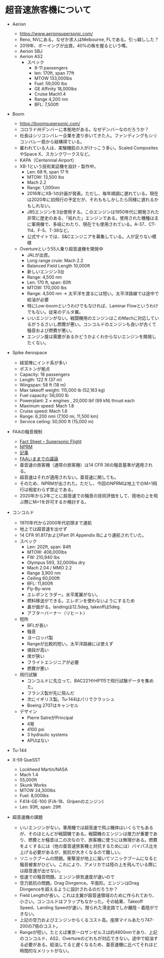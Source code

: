 超音速旅客機について
======================

- Aerion
  - https://www.aerionsupersonic.com/
  - Reno, NVにある。なぜか求人はMelbourne, FLである。引っ越しした？
  - 2019年、ボーイングが出資。40%の株を握るという噂。
  - Aerion SBJ
  - Aerion AS2
    - スペック
      - 8-11 passengers
      - len: 170ft, span 77ft
      - MTOW 133,000lbs
      - Fuel: 59,000 lbs
      - GE Affinity 18,000lbs
      - Cruise Mach1.4
      - Range 4,200 nm
      - BFL: 7,500ft

- Boom
  - https://boomsupersonic.com/
  - コロラド州デンバーに本拠地がある。なぜデンバーなのだろうか？
  - 社長はシリコンバレー企業を渡り歩いてきた人。ファンディングもシリコンバレー筋から結構得ている。
  - 雇われている人は、実験機肌の人がけっこう多い。Scaled CompositesやSpace X、スカンクワークスなど。
  - KAPA（Centennial Airport）
  - XB-1という技術実証機を設計・製作中。
    - Len: 68 ft, span 17 ft
    - MTOW: 13,500 lbs
    - Mach 2.2
    - Range: 1,000nm
    - 2016年にXB-1の計画が発表。ただし、毎年順調に遅れている。現在は2020年に初飛行の予定だが、それももしかしたら同様に遅れるかもしれない。
    - J85エンジンを3台使用する。このエンジンは1950年代に開発された非常に歴史のある、「枯れた」エンジンである。使用された機種は主に軍用機で、多岐にわたり、現在でも使用されている。A-37、CT-114、F-5、T-38など。
    - 公式サイトでは、S&Cエンジニアを募集している。人が足りない模様
  - Overtureという55人乗り超音速機を開発中
    - JALが出資。
    - Long range cruie: Mach 2.2
    - Balanced Field Length 10,000ft
    - 新しいエンジン3台
    - Range: 4,500 nm
    - Len: 170 ft, span: 60ft
    - MTOW: 170,000 lbs
    - Range: 4,500 nm -> 太平洋を渡るには短い。太平洋路線では途中で給油が必要
    - 特にLow-boomというわけでもなければ、Laminar Flowというわけでもない。従来のデルタ翼。
    - いいエンジンがない。戦闘機用のエンジンはこのMachに対応しているがうるさいし燃費が悪い。コンコルドのエンジンも良いが古くて騒音および燃費が悪い。
    - エンジン屋は需要があるかどうかよくわからないエンジンを開発したくない。
- Spike Aerospace
  - 経営陣にインド系が多い
  - ボストンが拠点
  - Capacity: 18 passengers
  - Length: 122 ft (37 m)
  - Wingspan: 58 ft (18 m)
  - Max takeoff weight: 115,000 lb (52,163 kg)
  - Fuel capacity: 56,000 lb
  - Powerplant: 2 × engines , 20,000 lbf (89 kN) thrust each
  - Maximum speed: Mach 1.8
  - Cruise speed: Mach 1.6
  - Range: 6,200 nmi (7,100 mi, 11,500 km)
  - Service ceiling: 50,000 ft (15,000 m)
- FAAの騒音規制
  - [Fact Sheet – Supersonic Flight](https://www.faa.gov/news/fact_sheets/news_story.cfm?newsId=22754)
  - [NPRM](https://www.federalregister.gov/documents/2019/06/28/2019-13079/special-flight-authorizations-for-supersonic-aircraft)
  - [記事](https://www.aviationtoday.com/2020/04/03/faa-moves-forward-on-standards-for-supersonic-aircraft/)
  - [FAAいままでの議論](https://www.faa.gov/about/office_org/headquarters_offices/apl/noise_emissions/supersonic_aircraft_noise/)
  - 亜音速の旅客機（通常の旅客機）は14 CFR 36の騒音基準が適用される。
  - 超音速はそれが適用されない。亜音速に関しても。
  - そのため、NPRMが出された。ただし、今回のNPRMは地上でのM>1飛行は相変わらず禁止である。
  - 2020年から2年ごとに超音速での騒音の技術評価をして、陸地の上を飛ぶ際にM>1を許可するか検討する。

- コンコルド
  - 1970年代から2000年代初頭まで運航
  - 地上では超音速を出せず
  - 14 CFR 91.817およびPart 91 Appendix Bにより運航されていた。 
  - スペック
    - Len: 202ft, span: 84ft
    - MTOW: 408,000lbs
    - FW: 210,940 lbs
    - Olympus 593, 32,000lbs dry
    - Mach 2.04 / MMO 2.2
    - Range 3,900 nm
    - Ceiling 60,000ft
    - BFL: 11,800ft
    - Fly-By-wire
    - エレボンとラダー。水平尾翼がない。
    - 燃料移送ができる。エレボンを使わないようにするため
    - 鼻が曲がる。landingは12.5deg, takeoffは5deg.
    - アフターバーナー（リヒート）
  - 短所
    - BFLが長い
    - 騒音
    - ヨーロッパ製
    - Rangeが比較的短い。太平洋路線には使えず
    - 値段が高い
    - 席が狭い
    - フライトエンジニアが必要
    - 燃費が悪い
  - 飛行試験
    - コンコルドに先立って、BAC221やHP115で飛行試験データを集めた。
    - フランス製が先に飛んだ
    - 次にイギリス製。Tu-144はパリでクラッシュ
    - Boeing 2707はキャンセル
  - デザイン
    - Pierre SatreがPrincipal
    - 4発
    - 4100 psi
    - 3 hydraulic systems
    - APUはない
- Tu-144
- X-59 QueSST
  - Lockheed Martin/NASA
  - Mach 1.4
  - 55,000ft
  - Skunk Works
  - MTOW 24,300lbs
  - Fuel: 8,000lbs
  - F414-GE-100 (F/A-18、Gripenのエンジン)
  - Len: 93ft, span: 29ft
- 超音速機の課題
  - いいエンジンがない。軍用機では超音速で飛ぶ機体はいくらでもあるが、そのほとんどが戦闘機である。戦闘機のエンジンは推力が重要であり、燃費とか騒音は二の次なので、旅客機に使うには無理がある。燃費をよくするには（他の亜音速旅客機と対抗するためには）バイパス比を上げる必要があるが、抵抗が大きくなるので難しい。
  - ソニックブームの問題。衝撃波が地上に届いてソニックブームになると騒音被害がひどい。これにより、アメリカでは陸の上を飛んでいる際には超音速が出せない。
  - 低速での騒音問題。エンジン排気速度が速いので
  - 空力抵抗の問題。Drag Divrgence。平面形。エンジンはDrag Divrgenceを超えるように設計されるのだろうか？
  - Field Lengthが長い。これは主翼が超音速領域のために作られており、小さい。コンコルドはフラップもなかった。その結果、Takeoff Speed、Landing Speedが速い。限られた滑走路でしか離陸・着陸ができない。
  - 上記の空力およびエンジンからくるコスト高。座席マイルあたり747-200の7倍のコスト。
  - Rangeが短い。たとえば東京ーロサンゼルスは約4800nmであり、上記のコンコルド、AS2、Overtureのどれもが対応できない。途中で給油する必要がある。給油してると遅くなるため、亜音速機に比べてそれほど時間的なメリットがない。
